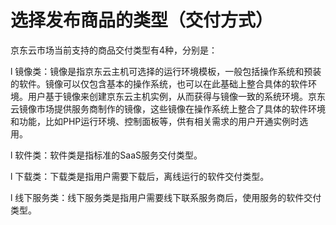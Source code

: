 # 选择发布商品的类型（交付方式）

京东云市场当前支持的商品交付类型有4种，分别是：

l  镜像类：镜像是指京东云主机可选择的运行环境模板，一般包括操作系统和预装的软件。镜像可以仅包含基本的操作系统，也可以在此基础上整合具体的软件环境。用户基于镜像来创建京东云主机实例，从而获得与镜像一致的系统环境。京东云镜像市场提供服务商制作的镜像，这些镜像在操作系统上整合了具体的软件环境和功能，比如PHP运行环境、控制面板等，供有相关需求的用户开通实例时选用。

l  软件类：软件类是指标准的SaaS服务交付类型。

l  下载类：下载类是指用户需要下载后，离线运行的软件交付类型。

l  线下服务类：线下服务类是指用户需要线下联系服务商后，使用服务的软件交付类型。

